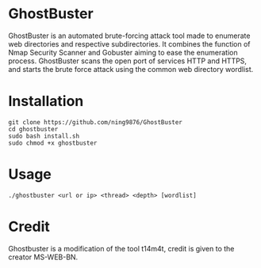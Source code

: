 # **GhostBuster**
GhostBuster is an automated brute-forcing attack tool made to enumerate web directories and respective subdirectories. It combines the function of Nmap Security Scanner and Gobuster aiming to ease the enumeration process. 
GhostBuster scans the open port of services HTTP and HTTPS,  and starts the brute force attack using the common web directory wordlist. 

# **Installation**
```
git clone https://github.com/ning9876/GhostBuster 
cd ghostbuster
sudo bash install.sh
sudo chmod +x ghostbuster
```

# **Usage**
`./ghostbuster <url or ip> <thread> <depth> [wordlist]`

# **Credit**
Ghostbuster is a modification of the tool t14m4t, credit is given to the creator MS-WEB-BN. 
